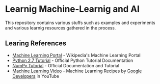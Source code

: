 # Learnig Machine-Learnig and AI
This repository contains various stuffs such as examples and experiments and various learnig resources gathered in the process.

## Learing References
* [Machine Learning Portal](https://www.wikiwand.com/en/Portal:Machine_learning) - Wikipedia's Machine Learning Portal
* [Python 2.7 Tutorial](https://docs.python.org/2.7/tutorial/) - Official Python Tutorial Documentation
* [NumPy Tutorial](https://docs.scipy.org/doc/numpy-dev/user/quickstart.html) - Official Documentation and Tutorial
* [Machine Learning Video](https://www.youtube.com/watch?v=cKxRvEZd3Mw&list=PLOU2XLYxmsIIuiBfYad6rFYQU_jL2ryal) - Machine Learning Recipes by [Google Developers](https://www.youtube.com/channel/UC_x5XG1OV2P6uZZ5FSM9Ttw) in YouTube